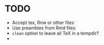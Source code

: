 

TODO
====

* Accept tex, Rnw or other files
* Use preambles from Rmd files
* `clean` option to leave all TeX in a tempdir?
*
